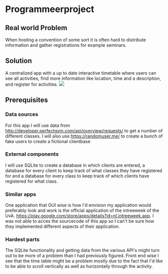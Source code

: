 # Programmeerproject

## Real world Problem 
When hosting a convention of some sort it is often hard to distribute information and gather registrations for example seminars. 

## Solution
A centralized app with a up to date interactive timetable where users can see all activities, find more information like location, time and a description, and register for activities.
![](images/Programmeerproject-idea.png)

## Prerequisites
### Data sources
For this app I will use data from http://developer.perfectgym.com/api/overview/requests/ to get a number of different classes.
I will also use https://randomuser.me/ to create a bunch of fake users to create a fictional clientbase
### External components
I will use SQLite to create a database in which clients are entered, a database for every client to keep track of what classes they have registered for and a database for every class to keep track of which clients have registered for what class.
### Similar apps
One application that GUI wise is how I'd envision my application would preferably look and work is the official application of the intreeweek of the UvA. https://play.google.com/store/apps/details?id=nl.intreeweek.app. I was not able to acces the sourcecode of this app so I can't be sure how they implemented different aspects of their application. 
### Hardest parts
The SQLite functionality and getting data from the various API's might turn out to be more of a problem than I had previously figured. Front end wise I see that the time table might be a problem mostly due to the fact that I'd like to be able to scroll vertically as well as horizontally through the activity.
